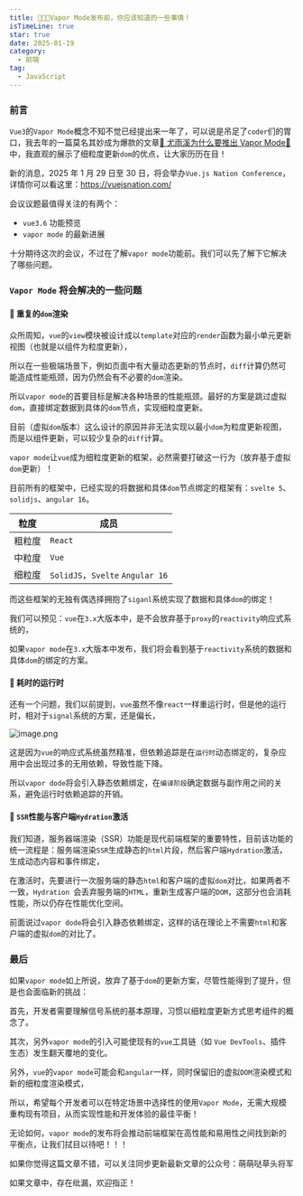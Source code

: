 ```yaml
---
title: 🚀🚀🚀Vapor Mode发布前，你应该知道的一些事情！
isTimeLine: true
star: true
date: 2025-01-19
category:
  - 前端
tag:
  - JavaScript
---
```


### 前言

`Vue3`的`Vapor Mode`概念不知不觉已经提出来一年了，可以说是吊足了`coder`们的胃口，我去年的一篇莫名其妙成为爆款的文章[🎉 尤雨溪为什么要推出 Vapor Mode🎉](https://juejin.cn/post/7238153003282513957)中，我直观的展示了细粒度更新`dom`的优点，让大家历历在目！

新的消息，2025 年 1 月 29 日至 30 日，将会举办`Vue.js Nation Conference`，详情你可以看这里：<https://vuejsnation.com/>

会议议题最值得关注的有两个：

- `vue3.6` 功能预览
- `vapor mode` 的最新进展

十分期待这次的会议，不过在了解`vapor mode`功能前。我们可以先了解下它解决了哪些问题。

### `Vapor Mode` 将会解决的一些问题

#### 💎 重复的`dom`渲染

众所周知，`vue`的`view`模块被设计成以`template`对应的`render`函数为最小单元更新视图（也就是以组件为粒度更新），

所以在一些极端场景下，例如页面中有大量动态更新的节点时，`diff`计算仍然可能造成性能瓶颈，因为仍然会有不必要的`dom`渲染。

所以`vapor mode`的首要目标是解决各种场景的性能瓶颈。最好的方案是跳过虚拟`dom`，直接绑定数据到具体的`dom`节点，实现细粒度更新。

目前（虚拟`dom`版本）这么设计的原因并非无法实现以最小`dom`为粒度更新视图，而是以组件更新，可以较少复杂的`diff`计算。

`vapor mode`让`vue`成为细粒度更新的框架，必然需要打破这一行为（放弃基于虚拟`dom`更新）！

目前所有的框架中，已经实现的将数据和具体`dom`节点绑定的框架有：`svelte 5`、`solidjs`、`angular 16`。

| 粒度   | 成员                             |
| ------ | -------------------------------- |
| 粗粒度 | `React`                          |
| 中粒度 | `Vue`                            |
| 细粒度 | `SolidJS`，`Svelte` `Angular 16` |

而这些框架的无独有偶选择拥抱了`siganl`系统实现了数据和具体`dom`的绑定！

我们可以预见：`vue`在`3.x`大版本中，是不会放弃基于`proxy`的`reactivity`响应式系统的，

如果`vapor mode`在`3.x`大版本中发布，我们将会看到基于`reactivity`系统的数据和具体`dom`的绑定的方案。

#### 💎 耗时的运行时

还有一个问题，我们以前提到，`vue`虽然不像`react`一样重运行时，但是他的运行时，相对于`signal`系统的方案，还是偏长，

![image.png](https://p9-juejin.byteimg.com/tos-cn-i-k3u1fbpfcp/164cbb966d8048c9af430a209463ab5b~tplv-k3u1fbpfcp-watermark.image#?w=1422&h=846&s=27708&e=png&b=ffffff)

这是因为`vue`的响应式系统虽然精准，但依赖追踪是在`运行时`动态绑定的，复杂应用中会出现过多的无用依赖，导致性能下降。

所以`vapor dode`将会引入静态依赖绑定，在`编译阶段`确定数据与副作用之间的关系，避免运行时依赖追踪的开销。

#### 💎 `SSR`性能与客户端`Hydration`激活

我们知道，服务器端渲染（SSR）功能是现代前端框架的重要特性，目前该功能的统一流程是：服务端渲染`SSR`生成静态的`html`片段，然后客户端`Hydration`激活，生成动态内容和事件绑定，

在激活时，先要进行一次服务端的静态`html`和客户端的虚拟`dom`对比，如果两者不一致，`Hydration `会丢弃服务端的`HTML`，重新生成客户端的`DOM`，这部分也会消耗性能，所以仍存在性能优化空间。

前面说过`vapor dode`将会引入静态依赖绑定，这样的话在理论上不需要`html`和客户端的虚拟`dom`的对比了。

### 最后

如果`vapor mode`如上所说，放弃了基于`dom`的更新方案，尽管性能得到了提升，但是也会面临新的挑战：

首先，开发者需要理解信号系统的基本原理，习惯以细粒度更新方式思考组件的概念了。

其次，另外`vapor mode`的引入可能使现有的`vue`工具链（如 `Vue DevTools`、插件生态）发生翻天覆地的变化。

另外，`vue`的`vapor mode`可能会和`angular`一样，同时保留旧的虚拟`DOM`渲染模式和新的细粒度渲染模式，

所以，希望每个开发者可以在特定场景中选择性的使用`Vapor Mode`，无需大规模重构现有项目，从而实现性能和开发体验的最佳平衡！

无论如何，`vapor mode`的发布将会推动前端框架在高性能和易用性之间找到新的平衡点，让我们拭目以待吧！！！

如果你觉得这篇文章不错，可以关注同步更新最新文章的公众号：萌萌哒草头将军

如果文章中，存在纰漏，欢迎指正！
